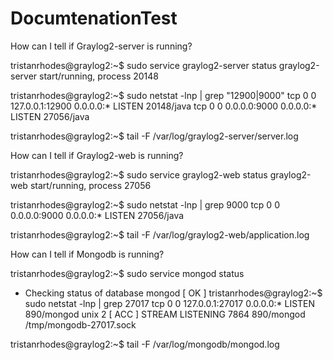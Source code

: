 DocumtenationTest
=================

How can I tell if Graylog2-server is running?

tristanrhodes@graylog2:~$ sudo service graylog2-server status
graylog2-server start/running, process 20148

tristanrhodes@graylog2:~$ sudo netstat -lnp | grep "12900\|9000"
tcp        0      0 127.0.0.1:12900         0.0.0.0:*               LISTEN      20148/java
tcp        0      0 0.0.0.0:9000            0.0.0.0:*               LISTEN      27056/java

tristanrhodes@graylog2:~$ tail -F /var/log/graylog2-server/server.log

How can I tell if Graylog2-web is running?

tristanrhodes@graylog2:~$ sudo service graylog2-web status
graylog2-web start/running, process 27056

tristanrhodes@graylog2:~$ sudo netstat -lnp | grep 9000
tcp        0      0 0.0.0.0:9000            0.0.0.0:*               LISTEN      27056/java

tristanrhodes@graylog2:~$ tail -F /var/log/graylog2-web/application.log

How can I tell if Mongodb is running?

tristanrhodes@graylog2:~$ sudo service mongod status
 * Checking status of database mongod                                                                                                                                                                                                 [ OK ]
tristanrhodes@graylog2:~$ sudo netstat -lnp | grep 27017
tcp        0      0 127.0.0.1:27017         0.0.0.0:*               LISTEN      890/mongod
unix  2      [ ACC ]     STREAM     LISTENING     7864     890/mongod          /tmp/mongodb-27017.sock

tristanrhodes@graylog2:~$ tail -F /var/log/mongodb/mongod.log
